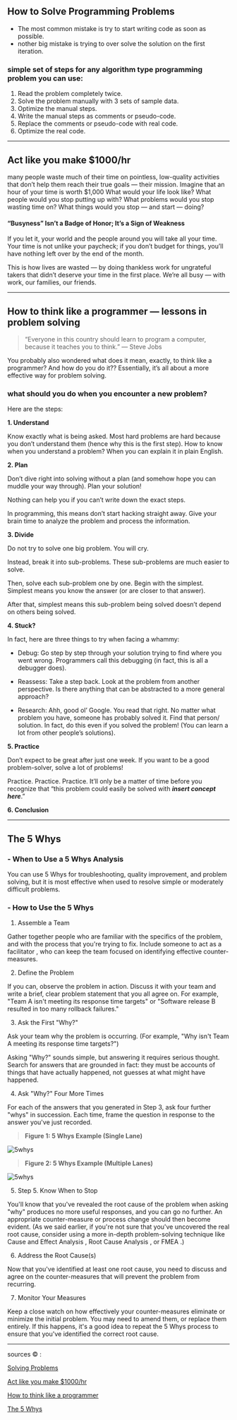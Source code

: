 ## How to Solve Programming Problems
- The most common mistake is try to start writing code as soon as possible.
- nother big mistake is trying to over solve the solution on the first iteration.

### simple set of steps for any algorithm type programming problem you can use:
1. Read the problem completely twice.
2. Solve the problem manually with 3 sets of sample data.
3. Optimize the manual steps.
4. Write the manual steps as comments or pseudo-code.
5. Replace the comments or pseudo-code with real code.
6. Optimize the real code.

---------------------------------------
## Act like you make $1000/hr
many people waste much of their time on pointless, low-quality activities that don’t help them reach their true goals — their mission.
Imagine that an hour of your time is worth $1,000
What would your life look like?
What people would you stop putting up with?
What problems would you stop wasting time on?
What things would you stop — and start — doing?

#### “Busyness” Isn’t a Badge of Honor; It’s a Sign of Weakness
If you let it, your world and the people around you will take all your time. Your time is not unlike your paycheck; if you don’t budget for things, you’ll have nothing left over by the end of the month.

This is how lives are wasted — by doing thankless work for ungrateful takers that didn’t deserve your time in the first place.
We’re all busy — with work, our families, our friends. 

--------------------------------------------------
## How to think like a programmer — lessons in problem solving
> “Everyone in this country should learn to program a computer, because it teaches you to think.” — Steve Jobs

You probably also wondered what does it mean, exactly, to think like a programmer? And how do you do it??
Essentially, it’s all about a more effective way for problem solving.

### what should you do when you encounter a new problem?

Here are the steps:

**1. Understand**

Know exactly what is being asked. Most hard problems are hard because you don’t understand them (hence why this is the first step).
How to know when you understand a problem? When you can explain it in plain English.

**2. Plan**

Don’t dive right into solving without a plan (and somehow hope you can muddle your way through). Plan your solution!

Nothing can help you if you can’t write down the exact steps.

In programming, this means don’t start hacking straight away. Give your brain time to analyze the problem and process the information.

**3. Divide**

Do not try to solve one big problem. You will cry.

Instead, break it into sub-problems. These sub-problems are much easier to solve.

Then, solve each sub-problem one by one. Begin with the simplest. Simplest means you know the answer (or are closer to that answer).

After that, simplest means this sub-problem being solved doesn’t depend on others being solved.

**4. Stuck?**

In fact, here are three things to try when facing a whammy:

* Debug: Go step by step through your solution trying to find where you went wrong. Programmers call this debugging (in fact, this is all a debugger does).

* Reassess: Take a step back. Look at the problem from another perspective. Is there anything that can be abstracted to a more general approach?

* Research: Ahh, good ol’ Google. You read that right. No matter what problem you have, someone has probably solved it. Find that person/ solution. In fact, do this even if you solved the problem! (You can learn a lot from other people’s solutions).

**5. Practice**

Don’t expect to be great after just one week. If you want to be a good problem-solver, solve a lot of problems!

Practice. Practice. Practice. It’ll only be a matter of time before you recognize that “this problem could easily be solved with ***insert concept here***.”

**6. Conclusion**

------------------------------------------------ 

## The 5 Whys


### - When to Use a 5 Whys Analysis 

You can use 5 Whys for troubleshooting, quality improvement, and problem solving, but it is most effective when used to resolve simple or moderately difficult problems.

### - How to Use the 5 Whys

1. Assemble a Team

Gather together people who are familiar with the specifics of the problem, and with the process that you're trying to fix. Include someone to act as a facilitator , who can keep the team focused on identifying effective counter-measures.


2. Define the Problem

If you can, observe the problem in action. Discuss it with your team and write a brief, clear problem statement that you all agree on. For example, "Team A isn't meeting its response time targets" or "Software release B resulted in too many rollback failures."



3. Ask the First "Why?"

Ask your team why the problem is occurring. (For example, "Why isn't Team A meeting its response time targets?")

Asking "Why?" sounds simple, but answering it requires serious thought. Search for answers that are grounded in fact: they must be accounts of things that have actually happened, not guesses at what might have happened.

4. Ask "Why?" Four More Times

For each of the answers that you generated in Step 3, ask four further "whys" in succession. Each time, frame the question in response to the answer you've just recorded.



> **Figure 1: 5 Whys Example (Single Lane)**

![5whys](https://www.mindtools.com/media/Diagrams/5_Whys_Figure_1_Single_Lane.jpg)

> **Figure 2: 5 Whys Example (Multiple Lanes)**

![5whys](https://www.mindtools.com/media/Diagrams/5_Whys_Figure_2_multiple_lanes.jpg)

5. Step 5. Know When to Stop

You'll know that you've revealed the root cause of the problem when asking "why" produces no more useful responses, and you can go no further. An appropriate counter-measure or process change should then become evident. (As we said earlier, if you're not sure that you've uncovered the real root cause, consider using a more in-depth problem-solving technique like Cause and Effect Analysis , Root Cause Analysis , or FMEA .)



6. Address the Root Cause(s)

Now that you've identified at least one root cause, you need to discuss and agree on the counter-measures that will prevent the problem from recurring.



7. Monitor Your Measures

Keep a close watch on how effectively your counter-measures eliminate or minimize the initial problem. You may need to amend them, or replace them entirely. If this happens, it's a good idea to repeat the 5 Whys process to ensure that you've identified the correct root cause.

----------------------------------

sources &copy; :

[Solving Problems](https://simpleprogrammer.com/solving-problems-breaking-it-down/)

[Act like you make $1000/hr](https://medium.com/swlh/pretend-your-time-is-worth-1-000-hour-and-youll-become-100x-more-productive-f04628bb3e6d)

[How to think like a programmer](https://www.freecodecamp.org/news/how-to-think-like-a-programmer-lessons-in-problem-solving-d1d8bf1de7d2/)

[The 5 Whys](https://www.mindtools.com/pages/article/newTMC_5W.htm)